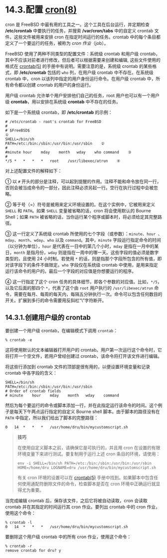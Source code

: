 # 14.3.配置 [cron(8)](https://www.freebsd.org/cgi/man.cgi?query=cron&sektion=8&format=html)

cron 是 FreeBSD 中最有用的工具之一。这个工具在后台运行，并定期检查 **/etc/crontab** 中要执行的任务，并搜索 **/var/cron/tabs** 中的自定义 crontab 文件。这些文件被用来安排 cron 在指定时间运行的任务。crontab 中的每个条目都定义了一个要运行的任务，被称为 _cron 作业_（job）。

FreeBSD 使用了两种不同类型的配置文件：系统级 crontab 和用户级 crontab，其中不应该对前者进行修改，但后者可以根据需要来创建和编辑, 这些文件使用的格式在 [crontab(5)](https://www.freebsd.org/cgi/man.cgi?query=crontab&sektion=5&format=html) 的手册中有说明。需要注意的是，系统级 crontab 的某些格式，即 **/etc/crontab** 包括的 `who` 列，在用户级 crontab 中不存在。在系统级 crontab 中，cron 以该列中指定的用户身份运行命令。在用户级 crontab 中，所有命令都以创建 crontab 的用户的身份运行。

用户级 crontab 允许单个用户安排他们自己的任务，root 用户也可以有一个用户级 **crontab**，用以安排在系统级 **crontab** 中不存在的任务。

如下是一个系统级 crontab，即 **/etc/crontab** 的示例：

```
# /etc/crontab - root's crontab for FreeBSD
#
# $FreeBSD$
①
SHELL=/bin/sh
PATH=/etc:/bin:/sbin:/usr/bin:/usr/sbin    ②
#
#minute	hour	mday	month	wday	who	command    ③
#
*/5	*	*	*	*	root	/usr/libexec/atrun    ④
```

对上述配置文件的解释如下：

① 以 `#` 开头的部分是注释，可以起到提醒的作用。注释不能和命令放在同一行，否则会被当成命令的一部分，因此注释必须另起一行。空行在执行过程中会被忽略。

② 等于号（=）符号是被用来定义环境设置的。在这个实例中，它被用来定义 `SHELL` 和 `PATH`。如果 `SHELL` 变量被省略的话，cron 将会使用默认的 Bourne Shell；如果 `PATH` 被省略的话，当你运行某个程序或脚本时，将必须给定其完整路径。

③ 这一行定义了系统级 crontab 所使用的七个字段（或参数）：`minute`、`hour `、`mday`、`month`、`wday`、`who` 以及 `command`。其中，`minute` 字段运行指定命令的时间（以分钟为单位），`hour` 是代表在一日中的第几个小时，`mday` 是指在一月中的某日，`month` 是指月份，`wday` 则是指在一周中的哪一天。这些字段的值必须是数字类型的，且使用 24 小时制。若使用 `*` 的话，则是指那个字段所包含的所有值，即对该字段下的条件不做限定。`who` 字段仅在系统级 crontab 中使用，是用来指定运行该命令的用户的。最后一个字段的对应值是你想要运行的程序。

④ 这一行指定了这个 cron 任务的具体细节，即各个参数的对应值。比如，`*/5`，以及它后面的那四个 `*`，代表了这个由 `root` 用户执行的 `/usr/libexec/atrun` 命令，需要在每月、每周的每天内，每隔五分钟执行一次。命令可以包含任何数目的开关。扩展到多行的命令需要用反斜杠“\\”字符断开。

## 14.3.1.创建用户级的 crontab

要创建一个用户级 crontab，在编辑模式下调用 `crontab`：

```
% crontab -e
```

这将使用默认的文本编辑器打开用户的 crontab。用户第一次运行这个命令时，它将打开一个空文件，若用户曾经创建过 crontab，该命令将打开该文件进行编辑。

将这些行添加到 crontab 文件的顶部是很有用的，以便设置环境变量和记录 crontab 中各字段的含义：

```
SHELL=/bin/sh
PATH=/etc:/bin:/sbin:/usr/bin:/usr/sbin
# Order of crontab fields
# minute	hour	mday	month	wday	command
```

然后为每个要运行的命令或脚本添加一行，并在此指定运行该命令的时间。这个例子是每天下午两点运行指定的自定义 Bourne shell 脚本。由于脚本的路径没有在 `PATH` 中指定，所以我们给出了脚本的完整路径：

```
0	14	*	*	*	/usr/home/dru/bin/mycustomscript.sh
```

> **技巧**
>
> 在使用自定义脚本之前，请确保它是可执行的，并且用 cron 在设置的有限环境变量下来进行测试。要复制用于运行上述 cron 条目的环境，请使用：
>
> ```
> env -i SHELL=/bin/sh PATH=/etc:/bin:/sbin:/usr/bin:/usr/sbin HOME=/home/dru LOGNAME=dru /usr/home/dru/bin/mycustomscript.sh
> ```
>
> 有关 cron 环境的设置可以在 [crontab(5)](https://www.freebsd.org/cgi/man.cgi?query=crontab&sektion=5&format=html) 手册中找到。如果脚本中包含任何使用通配符删除文件的命令，检查脚本是否在 cron 环境中正确运行就显得尤为重要。

当完成编辑 crontab 后，保存该文件，之后它将被自动读取，cron 会读取 crontab 并在其指定的时间运行其 cron 作业。要列出 crontab 中的 cron 作业，使用这个命令：

```
% crontab -l
0	14	*	*	*	/usr/home/dru/bin/mycustomscript.sh
```

要删除这个用户级 crontab 中的所有 cron 作业，使用这个命令：

```
% crontab -r
remove crontab for dru? y
```